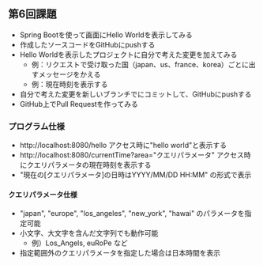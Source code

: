 ## 第6回課題
 - Spring Bootを使って画面にHello Worldを表示してみる
 - 作成したソースコードをGitHubにpushする
 - Hello Worldを表示したプロジェクトに自分で考えた変更を加えてみる
    - 例：リクエストで受け取った国（japan、us、france、korea）ごとに出すメッセージをかえる
    - 例：現在時刻を表示する
 - 自分で考えた変更を新しいブランチでにコミットして、GitHubにpushする
 - GitHub上でPull Requestを作ってみる

### プログラム仕様
 - http://localhost:8080/hello アクセス時に"hello world"と表示する
 - http://localhost:8080/currentTime?area="クエリパラメータ" アクセス時にクエリパラメータの現在時刻を表示する
 - "現在の[クエリパラメータ]の日時はYYYY/MM/DD HH:MM" の形式で表示

#### クエリパラメータ仕様
 - "japan", "europe", "los_angeles", "new_york", "hawai" のパラメータを指定可能
 - 小文字、大文字を含んだ文字列でも動作可能
    - 例）Los_Angels, euRoPe など
 - 指定範囲外のクエリパラメータを指定した場合は日本時間を表示
